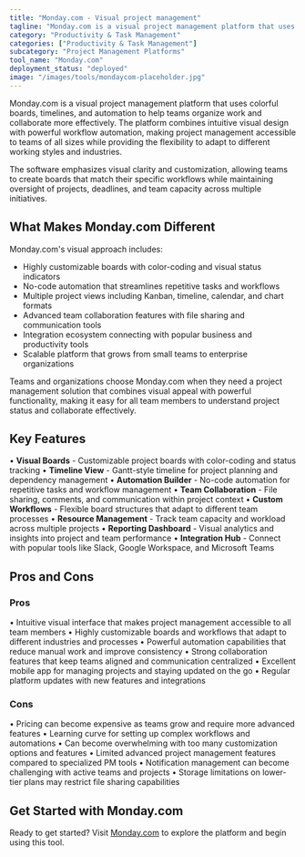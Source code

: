 ```yaml
---
title: "Monday.com - Visual project management"
tagline: "Monday.com is a visual project management platform that uses colorful boards, timelines, and automation to help teams organize work and collaborate more effectively..."
category: "Productivity & Task Management"
categories: ["Productivity & Task Management"]
subcategory: "Project Management Platforms"
tool_name: "Monday.com"
deployment_status: "deployed"
image: "/images/tools/mondaycom-placeholder.jpg"
---
```


Monday.com is a visual project management platform that uses colorful boards, timelines, and automation to help teams organize work and collaborate more effectively. The platform combines intuitive visual design with powerful workflow automation, making project management accessible to teams of all sizes while providing the flexibility to adapt to different working styles and industries.

The software emphasizes visual clarity and customization, allowing teams to create boards that match their specific workflows while maintaining oversight of projects, deadlines, and team capacity across multiple initiatives.

## What Makes Monday.com Different

Monday.com's visual approach includes:
- Highly customizable boards with color-coding and visual status indicators
- No-code automation that streamlines repetitive tasks and workflows
- Multiple project views including Kanban, timeline, calendar, and chart formats
- Advanced team collaboration features with file sharing and communication tools
- Integration ecosystem connecting with popular business and productivity tools
- Scalable platform that grows from small teams to enterprise organizations

Teams and organizations choose Monday.com when they need a project management solution that combines visual appeal with powerful functionality, making it easy for all team members to understand project status and collaborate effectively.

## Key Features

• **Visual Boards** - Customizable project boards with color-coding and status tracking
• **Timeline View** - Gantt-style timeline for project planning and dependency management
• **Automation Builder** - No-code automation for repetitive tasks and workflow management
• **Team Collaboration** - File sharing, comments, and communication within project context
• **Custom Workflows** - Flexible board structures that adapt to different team processes
• **Resource Management** - Track team capacity and workload across multiple projects
• **Reporting Dashboard** - Visual analytics and insights into project and team performance
• **Integration Hub** - Connect with popular tools like Slack, Google Workspace, and Microsoft Teams

## Pros and Cons

### Pros
• Intuitive visual interface that makes project management accessible to all team members
• Highly customizable boards and workflows that adapt to different industries and processes
• Powerful automation capabilities that reduce manual work and improve consistency
• Strong collaboration features that keep teams aligned and communication centralized
• Excellent mobile app for managing projects and staying updated on the go
• Regular platform updates with new features and integrations

### Cons
• Pricing can become expensive as teams grow and require more advanced features
• Learning curve for setting up complex workflows and automations
• Can become overwhelming with too many customization options and features
• Limited advanced project management features compared to specialized PM tools
• Notification management can become challenging with active teams and projects
• Storage limitations on lower-tier plans may restrict file sharing capabilities

## Get Started with Monday.com

Ready to get started? Visit [Monday.com](https://monday.com/) to explore the platform and begin using this tool.
